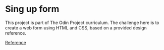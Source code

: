 # Sing up form

This project is part of The Odin Project curriculum. The challenge here is to create a web form using HTML and CSS, based on a provided design reference.

[Reference](https://www.theodinproject.com/lessons/node-path-intermediate-html-and-css-sign-up-form)
